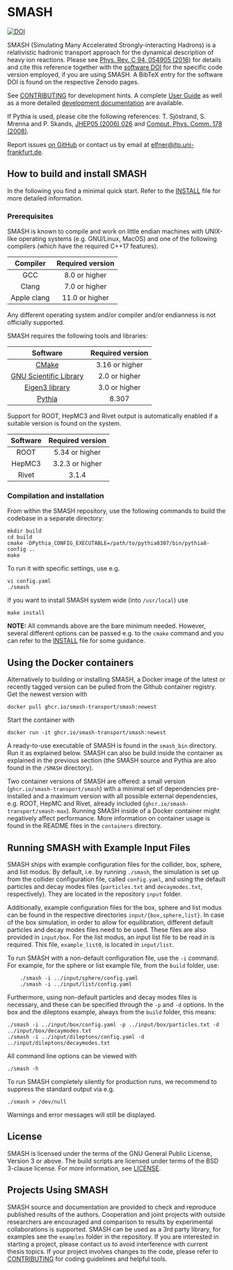 # SMASH

[![DOI](https://zenodo.org/badge/DOI/10.5281/zenodo.3484711.svg)](https://doi.org/10.5281/zenodo.3484711)

SMASH (Simulating Many Accelerated Strongly-interacting Hadrons) is a relativistic hadronic transport approach for the dynamical description of heavy ion reactions.
Please see [Phys. Rev. C 94, 054905 (2016)](https://arxiv.org/abs/1606.06642) for details and cite this reference together with the [software DOI](https://doi.org/10.5281/zenodo.3484711) for the specific code version employed, if you are using SMASH.
A BibTeX entry for the software DOI is found on the respective Zenodo pages.

See [CONTRIBUTING](CONTRIBUTING.md) for development hints.
A complete [User Guide](https://theory.gsi.de/~smash/userguide/current/) as well as a more detailed [development documentation](http://theory.gsi.de/~smash/doc/current/) are available.

If Pythia is used, please cite the following references: T. Sjöstrand, S. Mrenna and P. Skands, [JHEP05 (2006) 026](https://arxiv.org/abs/hep-ph/0603175) and [Comput. Phys. Comm. 178 (2008)](https://arxiv.org/abs/0710.3820).

Report issues [on GitHub](https://github.com/smash-transport/smash/issues) or contact us by email at elfner@itp.uni-frankfurt.de.

## How to build and install SMASH

In the following you find a minimal quick start.
Refer to the [INSTALL](INSTALL.md) file for more detailed information.

### Prerequisites

SMASH is known to compile and work on little endian machines with UNIX-like operating systems (e.g. GNU/Linux, MacOS) and one of the following compilers (which have the required C++17 features).

| Compiler   | Required version |
|  :---:     |       :---:      |
| GCC        |  8.0 or higher   |
| Clang      |  7.0 or higher   |
| Apple clang| 11.0 or higher   |

Any different operating system and/or compiler and/or endianness is not officially supported.

SMASH requires the following tools and libraries:

| Software | Required version |
|  :---:   |       :---:      |
| [CMake](https://cmake.org) | 3.16 or higher |
| [GNU Scientific Library](https://www.gnu.org/software/gsl/) | 2.0  or higher |
| [Eigen3 library](http://eigen.tuxfamily.org) | 3.0  or higher |
| [Pythia](https://pythia.org) | 8.307 |

Support for ROOT, HepMC3 and Rivet output is automatically enabled if a suitable version is found on the system.

| Software | Required version |
|  :---:   |       :---:      |
| ROOT     | 5.34 or higher   |
| HepMC3   | 3.2.3 or higher  |
| Rivet    | 3.1.4            |

### Compilation and installation

From within the SMASH repository, use the following commands to build the codebase in a separate directory:
```console
mkdir build
cd build
cmake -DPythia_CONFIG_EXECUTABLE=/path/to/pythia8307/bin/pythia8-config ..
make
```

To run it with specific settings, use e.g.
```console
vi config.yaml
./smash
```

If you want to install SMASH system wide (into `/usr/local`) use
```console
make install
```

**NOTE:** All commands above are the bare minimum needed.
However, several different options can be passed e.g. to the `cmake` command and you can refer to the [INSTALL](INSTALL.md) file for some guidance.


## Using the Docker containers

Alternatively to building or installing SMASH, a Docker image of the latest or recently tagged version can be pulled from the Github container registry.
Get the newest version with
```console
docker pull ghcr.io/smash-transport/smash:newest
```

Start the container with
```console
docker run -it ghcr.io/smash-transport/smash:newest
```

A ready-to-use executable of SMASH is found in the `smash_bin` directory.
Run it as explained below.
SMASH can also be build inside the container as explained in the previous section (the SMASH source and Pythia are also found in the `/SMASH` directory).

Two container versions of SMASH are offered: a small version (`ghcr.io/smash-transport/smash`) with a minimal set of dependencies
pre-installed and a maximum version with all possible external dependencies, e.g. ROOT, HepMC and Rivet, already included (`ghcr.io/smash-transport/smash-max`).
Running SMASH inside of a Docker container might negatively affect performance.
More information on container usage is found in the README files in the `containers` directory.


## Running SMASH with Example Input Files

SMASH ships with example configuration files for the collider, box, sphere, and list modus.
By default, i.e. by running `./smash`, the simulation is set up from the collider configuration file, called `config.yaml`, and using the default particles and decay modes files (`particles.txt` and `decaymodes.txt`, respectively).
They are located in the repository `input` folder.

Additionally, example configuration files for the box, sphere and list modus can be found in the respective directories `input/{box,sphere,list}`.
In case of the box simulation, in order to allow for equilibration, different default particles and decay modes files need to be used.
These files are also provided in `input/box`.
For the list modus, an input list file to be read in is required.
This file, `example_list0`, is located in `input/list`.

To run SMASH with a non-default configuration file, use the `-i` command.
For example, for the sphere or list example file, from the `build` folder, use:
```console
    ./smash -i ../input/sphere/config.yaml
    ./smash -i ../input/list/config.yaml
```

Furthermore, using non-default particles and decay modes files is necessary, and these can be specified through the `-p` and `-d` options.
In the box and the dileptons example, always from the `build` folder, this means:
```console
./smash -i ../input/box/config.yaml -p ../input/box/particles.txt -d ../input/box/decaymodes.txt
./smash -i ../input/dileptons/config.yaml -d ../input/dileptons/decaymodes.txt
```

All command line options can be viewed with
```console
./smash -h
```
To run SMASH completely silently for production runs, we recommend to suppress the standard output via e.g.
```console
./smash > /dev/null
```

Warnings and error messages will still be displayed.


## License

SMASH is licensed under the terms of the GNU General Public License, Version 3 or above.
The build scripts are licensed under terms of the BSD 3-clause license.
For more information, see [LICENSE](LICENSE).


## Projects Using SMASH

SMASH source and documentation are provided to check and reproduce published results of the authors.
Cooperation and joint projects with outside researchers are encouraged and comparison to results by experimental collaborations is supported.
SMASH can be used as a 3rd party library, for examples see the `examples` folder in the repository.
If you are interested in starting a project, please contact us to avoid interference with current thesis topics.
If your project involves changes to the code, please refer to [CONTRIBUTING](CONTRIBUTING.md) for coding guidelines and helpful tools.
